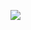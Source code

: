 [![](https://github.com/fiji/LSM_Toolbox/actions/workflows/build-main.yml/badge.svg)](https://github.com/fiji/LSM_Toolbox/actions/workflows/build-main.yml)

